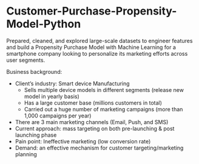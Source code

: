 # Customer-Purchase-Propensity-Model-Python
Prepared, cleaned, and explored large-scale datasets to engineer features and build a Propensity Purchase Model with Machine Learning for a smartphone company looking to personalize its marketing efforts across user segments.

Business background:

+ Client’s industry: Smart device Manufacturing
  + Sells multiple device models in different segments (release new model in yearly basis)    
  + Has a large customer base (millions customers in total)    
  + Carried out a huge number of marketing campaigns (more than 1,000 campaigns per year)
+ There are 3 main marketing channels (Email, Push, and SMS)
+ Current approach: mass targeting on both pre-launching & post launching phase
+ Pain point: Ineffective marketing (low conversion rate)
+ Demand: an effective mechanism for customer targeting/marketing planning
